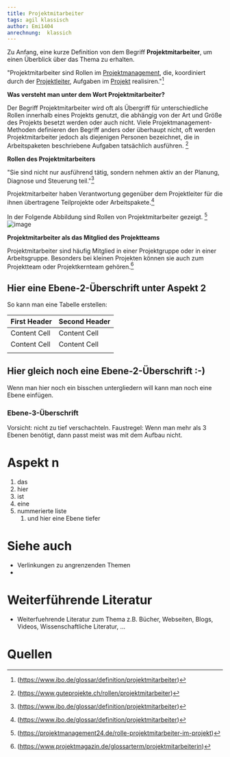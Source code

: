 ```yaml
---
title: Projektmitarbeiter
tags: agil klassisch 
author: Emi1404
anrechnung:  klassich
---
```

Zu Anfang, eine kurze Definition von dem Begriff **Projektmitarbeiter**, um einen Überblick über das Thema zu erhalten.

"Projektmitarbeiter sind Rollen im [Projektmanagement](https://www.ibo.de/glossar/definition/projektmanagement), die, koordiniert durch der [Projektleiter](https://www.ibo.de/glossar/definition/projektleiter), Aufgaben im [Projekt]( https://www.ibo.de/glossar/definition/projekt) realisiren."[^1] 






**Was versteht man unter dem Wort Projektmitarbeiter?**

Der Begriff Projektmitarbeiter wird oft als Übergriff für unterschiedliche Rollen innerhalb eines Projekts genutzt, 
die abhängig von der Art und Größe des Projekts besetzt werden oder auch nicht. 
Viele Projektmanagement-Methoden definieren den Begriff anders oder überhaupt nicht, oft werden Projektmitarbeiter jedoch als diejenigen Personen bezeichnet,
die in Arbeitspaketen beschriebene Aufgaben tatsächlich ausführen. [^2]

**Rollen des Projektmitarbeiters** 

"Sie sind nicht nur ausführend tätig, sondern nehmen aktiv an der Planung, Diagnose und Steuerung teil."[^1]

Projektmitarbeiter haben Verantwortung gegenüber dem Projektleiter für die ihnen übertragene Teilprojekte oder Arbeitspakete.[^1]

In der Folgende Abbildung sind Rollen von Projektmitarbeiter gezeigt. [^3]
![image](https://user-images.githubusercontent.com/92817695/142926386-c6e8bba3-c7f9-48c1-9b8c-9afc2c1b4a35.png)




**Projektmitarbeiter als das Mitglied des Projektteams**

Projektmitarbeiter sind häufig Mitglied in einer Projektgruppe oder in einer Arbeitsgruppe. Besonders bei kleinen Projekten können sie auch zum
Projektteam oder Projektkernteam gehören.[^4]



## Hier eine Ebene-2-Überschrift unter Aspekt 2

So kann man eine Tabelle erstellen:

| First Header  | Second Header |
| ------------- | ------------- |
| Content Cell  | Content Cell  |
| Content Cell  | Content Cell  |
|               |               |
## Hier gleich noch eine Ebene-2-Überschrift :-)

Wenn man hier noch ein bisschen untergliedern will kann man noch eine Ebene einfügen.

### Ebene-3-Überschrift

Vorsicht: nicht zu tief verschachteln. Faustregel: Wenn man mehr als 3 
Ebenen benötigt, dann passt meist was mit dem Aufbau nicht.

# Aspekt n

1. das
2. hier 
4. ist 
4. eine
7. nummerierte liste
   1. und hier eine Ebene tiefer


# Siehe auch

* Verlinkungen zu angrenzenden Themen
* 
# Weiterführende Literatur

* Weiterfuehrende Literatur zum Thema z.B. Bücher, Webseiten, Blogs, Videos, Wissenschaftliche Literatur, ...

# Quellen

[^1]: (https://www.ibo.de/glossar/definition/projektmitarbeiter)
[^2]: (https://www.guteprojekte.ch/rollen/projektmitarbeiter)
[^3]: (https://projektmanagement24.de/rolle-projektmitarbeiter-im-projekt)
[^4]: (https://www.projektmagazin.de/glossarterm/projektmitarbeiterin)

